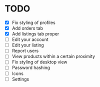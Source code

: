# TODO

* [x] Fix styling of profiles
* [x] Add orders tab
* [x] Add listings tab proper
* [ ] Edit your account
* [ ] Edit your listing
* [ ] Report users
* [ ] View products within a certain proximity
* [ ] Fix styling of desktop view
* [ ] Password hashing
* [ ] Icons
* [ ] Settings